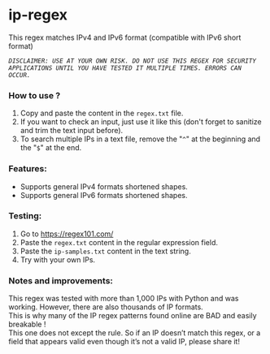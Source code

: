 # ip-regex
This regex matches IPv4 and IPv6 format (compatible with IPv6 short format)

_`DISCLAIMER: USE AT YOUR OWN RISK. DO NOT USE THIS REGEX FOR SECURITY APPLICATIONS UNTIL YOU HAVE TESTED IT MULTIPLE TIMES. ERRORS CAN OCCUR.`_


### How to use ? 
1.  Copy and paste the content in the `regex.txt` file.
2.  If you want to check an input, just use it like this (don't forget to sanitize and trim the text input before).
3.  To search multiple IPs in a text file, remove the "`^`" at the beginning and the "`$`" at the end.
  
### Features: 
- Supports general IPv4 formats shortened shapes.
- Supports general IPv6 formats shortened shapes.

### Testing:
1. Go to https://regex101.com/
2. Paste the `regex.txt` content in the regular expression field.
3. Paste the `ip-samples.txt` content in the text string.
4. Try with your own IPs.

### Notes and improvements:

This regex was tested with more than 1,000 IPs with Python and was working.
However, there are also thousands of IP formats. \
This is why many of the IP regex patterns found online are BAD and easily breakable ! \
This one does not except the rule. So if an IP doesn’t match this regex, or a field that appears valid even though it’s not a valid IP, please share it! 
